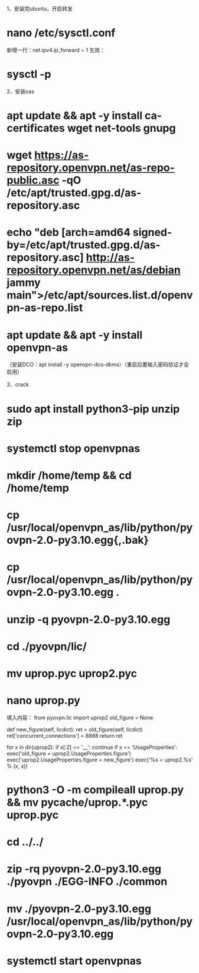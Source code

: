 1、安装完ubuntu，开启转发
# nano /etc/sysctl.conf
新增一行：net.ipv4.ip_forward = 1
生效：
# sysctl -p

2、安装oas
# apt update && apt -y install ca-certificates wget net-tools gnupg
# wget https://as-repository.openvpn.net/as-repo-public.asc -qO /etc/apt/trusted.gpg.d/as-repository.asc
# echo "deb [arch=amd64 signed-by=/etc/apt/trusted.gpg.d/as-repository.asc] http://as-repository.openvpn.net/as/debian jammy main">/etc/apt/sources.list.d/openvpn-as-repo.list
# apt update && apt -y install openvpn-as
（安装DCO：apt install -y openvpn-dco-dkms）（重启后要输入密码验证才会启用）

3、crack
# sudo apt install python3-pip unzip zip
# systemctl stop openvpnas
# mkdir /home/temp && cd /home/temp
# cp /usr/local/openvpn_as/lib/python/pyovpn-2.0-py3.10.egg{,.bak}
# cp /usr/local/openvpn_as/lib/python/pyovpn-2.0-py3.10.egg .
# unzip -q pyovpn-2.0-py3.10.egg 
# cd ./pyovpn/lic/
# mv uprop.pyc uprop2.pyc
# nano uprop.py
填入内容：
from pyovpn.lic import uprop2
old_figure = None
 
def new_figure(self, licdict):
      ret = old_figure(self, licdict)
      ret['concurrent_connections'] = 8888
      return ret
 
for x in dir(uprop2):
      if x[:2] == '__':
         continue
      if x == 'UsageProperties':
         exec('old_figure = uprop2.UsageProperties.figure')
         exec('uprop2.UsageProperties.figure = new_figure')
      exec('%s = uprop2.%s' % (x, x))
# python3 -O -m compileall uprop.py && mv __pycache__/uprop.*.pyc uprop.pyc
# cd ../../
# zip -rq pyovpn-2.0-py3.10.egg ./pyovpn ./EGG-INFO ./common
# mv ./pyovpn-2.0-py3.10.egg /usr/local/openvpn_as/lib/python/pyovpn-2.0-py3.10.egg
# systemctl start openvpnas
